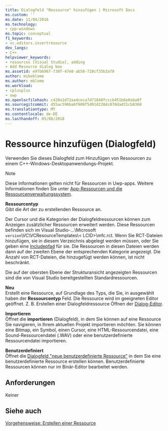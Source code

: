 ```yaml
---
title: Dialogfeld "Ressource" hinzufügen | Microsoft Docs
ms.custom: ''
ms.date: 11/04/2016
ms.technology:
- cpp-windows
ms.topic: conceptual
f1_keywords:
- vc.editors.insertresource
dev_langs:
- C++
helpviewer_keywords:
- resources [Visual Studio], adding
- Add Resource dialog box
ms.assetid: e9fb6967-738f-47e8-ab58-728cf35b3af0
author: mikeblome
ms.author: mblome
ms.workload:
- cplusplus
- uwp
ms.openlocfilehash: c420a1d72aa4ceca7d71840fcccb451b6e0aba0f
ms.sourcegitcommit: d55ac596ba8f908f5d91d228dc070dad31cb8360
ms.translationtype: MT
ms.contentlocale: de-DE
ms.lasthandoff: 05/08/2018
---
```

# <a name="add-resource-dialog-box"></a>Ressource hinzufügen (Dialogfeld)
Verwenden Sie dieses Dialogfeld zum Hinzufügen von Ressourcen zu einem C++-Windows-Desktopanwendungs-Projekt.  
  
> [!NOTE]
>  Diese Informationen gelten nicht für Ressourcen in Uwp-apps. Weitere Informationen finden Sie unter [App-Ressourcen und die Ressourcenverwaltungssystem](/windows/uwp/app-resources/).  
  
 **Ressourcentyp**  
 Gibt die Art der zu erstellenden Ressource an.  
  
 Der Cursor und die Kategorien der Dialogfeldressourcen können zum Anzeigen zusätzlicher Ressourcen erweitert werden. Diese Ressourcen befinden sich im Visual Studio-...\Microsoft `version`\VC\VCResourceTemplates\\< LCID\>\mfc.rct. Wenn Sie RCT-Dateien hinzufügen, sie in diesem Verzeichnis abgelegt werden müssen, oder Sie geben eine [Includepfad](../windows/how-to-specify-include-directories-for-resources.md) für sie. Die Ressourcen in diesen Dateien werden dann auf der zweiten Ebene der entsprechenden Kategorie angezeigt. Die Anzahl von RCT-Dateien, die hinzugefügt werden können, ist nicht beschränkt.  
  
 Die auf der obersten Ebene der Strukturansicht angezeigten Ressourcen sind die von Visual Studio bereitgestellten Standardressourcen.  
  
 **Neu**  
 Erstellt eine Ressource, auf Grundlage des Typs, die Sie, in ausgewählt haben der **Ressourcentyp** Feld. Die Ressource wird im geeigneten Editor geöffnet. Z. B. Erstellen einer Dialogfeldressource Öffnen der [Dialog-Editor](../windows/dialog-editor.md).  
  
 **Importieren**  
 Öffnet die **importieren** (Dialogfeld), in dem Sie können auf eine Ressource Sie navigieren, in Ihrem aktuellen Projekt importieren möchten. Sie können eine Bitmap, ein Symbol, einen Cursor, eine HTML-Ressourcendatei, eine Sound-Ressourcendatei (.WAV) oder eine benutzerdefinierte Ressourcendatei importieren.  
  
 **Benutzerdefiniert**  
 Öffnet die [Dialogfeld "neue benutzerdefinierte Ressource"](../windows/new-custom-resource-dialog-box.md) in dem Sie eine benutzerdefinierte Ressource erstellen können. Benutzerdefinierte Ressourcen können nur im Binär-Editor bearbeitet werden.  
  
## <a name="requirements"></a>Anforderungen  
 Keiner  
  
## <a name="see-also"></a>Siehe auch  
 [Vorgehensweise: Erstellen einer Ressource](../windows/how-to-create-a-resource.md)